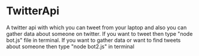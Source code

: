 # TwitterApi
A twitter api with which you can tweet from your laptop and also you can gather data about someone on twitter. 
If you want to tweet then type "node bot.js" file in terminal.
If you want to gather data or want to find tweets about someone then type "node bot2.js" in terminal
